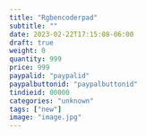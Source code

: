 ```yaml
---
title: "Rgbencoderpad"
subtitle: ""
date: 2023-02-22T17:15:08-06:00
draft: true
weight: 0
quantity: 999
price: 999
paypalid: "paypalid"
paypalbuttonid: "paypalbuttonid"
tindieid: 00000
categories: "unknown"
tags: ["new"]
image: "image.jpg"
---
```


